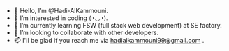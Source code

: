 - 👋 Hello, I’m @Hadi-AlKammouni.
- 👀 I’m interested in coding (◔◡◔).
- 🌱 I’m currently learning FSW (full stack web development) at SE factory.
- 💞️ I’m looking to collaborate with other developers.
- 📫 I'll be glad if you reach me via hadialkammouni99@gmail.com .

<!---
Hadi-AlKammouni/Hadi-AlKammouni is a ✨ special ✨ repository because its `README.md` (this file) appears on your GitHub profile.
You can click the Preview link to take a look at your changes.
--->
